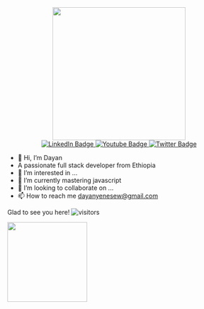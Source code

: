 

<div id="header" align="center">
  <img src="https://media.giphy.com/media/emGDBYPZ2mVrsS1biZ/giphy.gif" width="300"/>
</div>


<div id="badges" align="center">
  <a href="https://www.linkedin.com/in/dayan-mulu-yenesew-558a25155/">
    <img src="https://img.shields.io/badge/LinkedIn-blue?style=for-the-badge&logo=linkedin&logoColor=white" alt="LinkedIn Badge"/>
  </a>
  <a href="your-youtube-URL">
    <img src="https://img.shields.io/badge/YouTube-red?style=for-the-badge&logo=youtube&logoColor=white" alt="Youtube Badge"/>
  </a>
  <a href="https://twitter.com/DYenesew">
    <img src="https://img.shields.io/badge/Twitter-blue?style=for-the-badge&logo=twitter&logoColor=white" alt="Twitter Badge"/>
  </a>
</div>



- 👋 Hi, I’m  Dayan 
- A passionate full stack  developer from Ethiopia
- 👀 I’m interested in ...
- 🌱 I’m currently mastering javascript
- 💞️ I’m looking to collaborate on ...
- 📫 How to reach me dayanyenesew@gmail.com

Glad to see you here!   ![visitors](https://visitor-badge.glitch.me/badge?page_id=page.id)

<img height="180em" src="https://github-readme-stats.vercel.app/api?username=dayan27&show_icons=true&hide_border=true&&count_private=true&include_all_commits=true" />


<!---
dayan27/dayan27 is a ✨ special ✨ repository because its `README.md` (this file) appears on your GitHub profile.
You can click the Preview link to take a look at your changes.
 Hi 👋, I'm Dayan 
A passionate fullstack  developer from Ethiopia
--->
